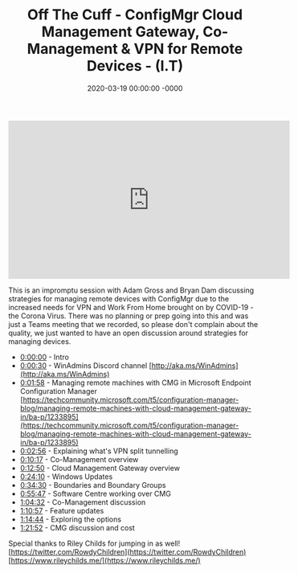 ﻿---
layout: post
title: "Off The Cuff - ConfigMgr Cloud Management Gateway, Co-Management & VPN for Remote Devices - (I.T)"
date: 2020-03-19 00:00:00 -0000
categories:
---

<iframe loading="lazy" width="560" height="315" src="https://www.youtube.com/embed/RkLqVCak6Ps" title="YouTube video player" frameborder="0" allow="accelerometer; autoplay; clipboard-write; encrypted-media; gyroscope; picture-in-picture" allowfullscreen></iframe>

This is an impromptu session with Adam Gross and Bryan Dam discussing strategies for managing remote devices with ConfigMgr due to the increased needs for VPN and Work From Home brought on by COVID-19 - the Corona Virus. There was no planning or prep going into this and was just a Teams meeting that we recorded, so please don't complain about the quality, we just wanted to have an open discussion around strategies for managing devices.

* [0:00:00](https://www.youtube.com/watch?v=RkLqVCak6Ps&t=0s) - Intro
* [0:00:30](https://www.youtube.com/watch?v=RkLqVCak6Ps&t=30s) - WinAdmins Discord channel
[http://aka.ms/WinAdmins](http://aka.ms/WinAdmins)
* [0:01:58](https://www.youtube.com/watch?v=RkLqVCak6Ps&t=118s) - Managing remote machines with CMG in Microsoft Endpoint Configuration Manager
[https://techcommunity.microsoft.com/t5/configuration-manager-blog/managing-remote-machines-with-cloud-management-gateway-in/ba-p/1233895](https://techcommunity.microsoft.com/t5/configuration-manager-blog/managing-remote-machines-with-cloud-management-gateway-in/ba-p/1233895)
* [0:02:56](https://www.youtube.com/watch?v=RkLqVCak6Ps&t=176s) - Explaining what's VPN split tunnelling
* [0:10:17](https://www.youtube.com/watch?v=RkLqVCak6Ps&t=617s) - Co-Management overview
* [0:12:50](https://www.youtube.com/watch?v=RkLqVCak6Ps&t=770s) - Cloud Management Gateway overview
* [0:24:10](https://www.youtube.com/watch?v=RkLqVCak6Ps&t=1450s) - Windows Updates
* [0:34:30](https://www.youtube.com/watch?v=RkLqVCak6Ps&t=2070s) - Boundaries and Boundary Groups
* [0:55:47](https://www.youtube.com/watch?v=RkLqVCak6Ps&t=3347s) - Software Centre working over CMG
* [1:04:32](https://www.youtube.com/watch?v=RkLqVCak6Ps&t=332s) - Co-Management discussion
* [1:10:57](https://www.youtube.com/watch?v=RkLqVCak6Ps&t=717s) - Feature updates
* [1:14:44](https://www.youtube.com/watch?v=RkLqVCak6Ps&t=944s) - Exploring the options
* [1:21:52](https://www.youtube.com/watch?v=RkLqVCak6Ps&t=1372s) - CMG discussion and cost

Special thanks to Riley Childs for jumping in as well!
[https://twitter.com/RowdyChildren](https://twitter.com/RowdyChildren)
[https://www.rileychilds.me/](https://www.rileychilds.me/)

